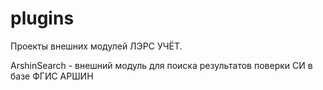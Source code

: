 plugins
=======

Проекты внешних модулей ЛЭРС УЧЁТ.

ArshinSearch - внешний модуль для поиска результатов поверки СИ в базе ФГИС АРШИН

